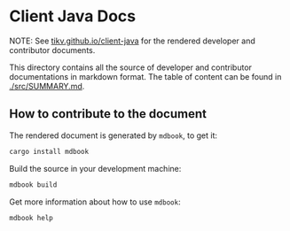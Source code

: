 # Client Java Docs

NOTE: See [tikv.github.io/client-java](https://tikv.github.io/client-java/) for
the rendered developer and contributor documents.

This directory contains all the source of developer and contributor
documentations in markdown format. The table of content can be found in
[./src/SUMMARY.md](./src/SUMMARY.md).

## How to contribute to the document

The rendered document is generated by `mdbook`, to get it:

```sh
cargo install mdbook
```

Build the source in your development machine:

```sh
mdbook build
```

Get more information about how to use `mdbook`:

```sh
mdbook help
```
